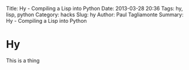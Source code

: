 Title: Hy - Compiling a Lisp into Python
Date: 2013-03-28 20:36
Tags: hy, lisp, python
Category: hacks
Slug: hy
Author: Paul Tagliamonte
Summary: Hy - Compiling a Lisp into Python

Hy
==

This is a thing

